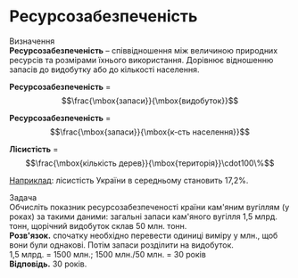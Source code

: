 # Ресурсозабезпеченiсть

<div class="eoz-wrap">
<span class="eoz">Визначення</span>
<div class="eoz-text">
<b>Ресурсозабезпеченість</b> – співвідношення між величиною природних ресурсів та розмірами їхнього використання. Дорівнює відношенню запасів до видобутку або до кількості населення.
</div>
</div>

<b>Ресурсозабезпеченість</b> = $$\frac{\mbox{запаси}}{\mbox{видобуток}}$$

<b>Ресурсозабезпеченість</b> = $$\frac{\mbox{запаси}}{\mbox{к-сть населення}}$$

<b>Лісистість</b> = $$\frac{\mbox{кількість дерев}}{\mbox{територія}}\cdot100\%$$

<u>Наприклад</u>: лісистість України в середньому становить 17,2%.

<div class="task-wrap">
<span class="task">Задача</span>
<div class="task-text">
Обчисліть показник ресурсозабезпеченості країни кам'яним вугіллям (у роках) за такими даними: загальні запаси кам'яного вугілля 1,5 млрд. тонн, щорічний видобуток склав 50 млн. тонн.<br>
<b>Розв'язок.</b> спочатку необхідно перевести одиниці виміру у млн., щоб вони були однакові. Потім запаси розділити на видобуток.<br>
1,5 млрд. = 1500 млн.; 1500 млн./50 млн. = 30 років<br>
<b>Відповідь.</b> 30 років.
</div>
</div>